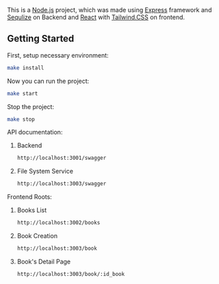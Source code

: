 This is a [Node.js](https://nodejs.org/en/) project, which was made using [Express](https://expressjs.com/) framework and [Sequlize](https://sequelize.org/) on Backend and [React](https://react.dev/) with [Tailwind.CSS](https://tailwindcss.com/) on frontend.
## Getting Started

First, setup necessary environment:

```bash
make install
```

Now you can run the project:

```bash
make start
```

Stop the project:

```bash
make stop
```


API documentation:

1) Backend
    ```bash
    http://localhost:3001/swagger
    ```
2) File System Service
    ```bash
    http://localhost:3003/swagger
    ```

Frontend Roots:
1) Books List
    ```bash
    http://localhost:3002/books
    ```
2) Book Creation
    ```bash
    http://localhost:3003/book
    ```
3) Book's Detail Page
    ```bash
    http://localhost:3003/book/:id_book
    ```
